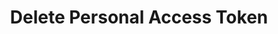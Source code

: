 ---
title: Delete Personal Access Token
excerpt: Delete a PAT
api:
  file: botpress-api.json
  operationId: deletePersonalAccessToken
deprecated: false
hidden: false
metadata:
  title: ''
  description: ''
  robots: index
next:
  description: ''
---